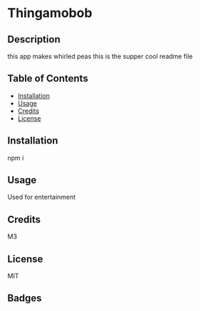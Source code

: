 # Thingamobob	
## Description
  this app makes whirled peas
  this is the supper cool readme file
## Table of Contents 

 * [Installation](#installation)
 * [Usage](#usage)
 * [Credits](#credits)
 * [License](#license)
 
## Installation
 npm i

## Usage
 Used for entertainment

## Credits
 M3 

## License
 MIT

 ## Badges

